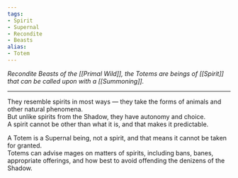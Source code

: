 ```yaml
---
tags:
- Spirit
- Supernal
- Recondite
- Beasts
alias:
- Totem
---
```


_Recondite Beasts of the [[Primal Wild]], the Totems are beings of [[Spirit]] that can be called upon with a [[Summoning]]._

---

They resemble spirits in most ways — they take the forms of animals and other natural phenomena. \
But unlike spirits from the Shadow, they have autonomy and choice. \
A spirit cannot be other than what it is, and that makes it predictable. 

A Totem is a Supernal being, not a spirit, and that means it cannot be taken for granted. \
Totems can advise mages on matters of spirits, including bans, banes, appropriate offerings, and how best to avoid offending the denizens of the Shadow.